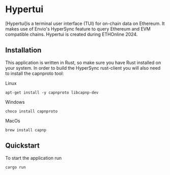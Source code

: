 # Hypertui

[Hypertui]is a terminal user interface (TUI) for on-chain data on Ethereum. It makes use of Envio's HyperSync feature to query Ethereum and EVM compatible chains.
Hypertui is created during ETHOnline 2024.

## Installation
This application is written in Rust, so make sure you have Rust installed on your system.
In order to build the HyperSync rust-client you will also need to install the capnproto tool:

Linux
```shell
apt-get install -y capnproto libcapnp-dev
```

Windows
```shell
choco install capnproto
```

MacOs
```shell
brew install capnp
```

## Quickstart
To start the application run
```shell
cargo run
```